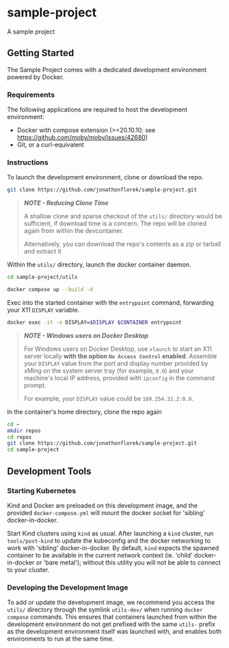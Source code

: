 # sample-project
A sample project

## Getting Started
The Sample Project comes with a dedicated development environment powered by Docker.

### Requirements

The following applications are required to host the development environment:
- Docker with compose extension (>=20.10.10; see https://github.com/moby/moby/issues/42680)
- Git, or a curl-equivalent

### Instructions

To launch the development environment, clone or download the repo. 

```sh
git clone https://github.com/jonathonflorek/sample-project.git
```

> **_NOTE - Reducing Clone Time_**
> 
> A shallow clone and sparse checkout of the `utils/` directory would be sufficient, if download time is a concern. The repo will be cloned again from within the devcontainer.
> 
> Alternatively, you can download the repo's contents as a zip or tarball and extract it

Within the `utils/` directory, launch the docker container daemon.

```sh
cd sample-project/utils
```

```sh
docker compose up --build -d
```

Exec into the started container with the `entrypoint` command, forwarding your X11 `DISPLAY` variable.

```sh
docker exec -it -e DISPLAY=$DISPLAY $CONTAINER entrypoint
```

> **_NOTE - Windows users on Docker Desktop_**
> 
> For Windows users on Docker Desktop, use `xlaunch` to start an X11 server locally **with the option `No Access Control` enabled**.
> Assemble your `DISPLAY` value from the port and display number provided by xMing on the system server tray (for example, `0.0`) and your machine's local IP address, provided with `ipconfig` in the command prompt.
> 
> For example, your `DISPLAY` value could be `169.254.32.2:0.0`.

In the container's home directory, clone the repo again

```sh
cd ~
mkdir repos
cd repos
git clone https://github.com/jonathonflorek/sample-project.git
cd sample-project
```

## Development Tools

### Starting Kubernetes

Kind and Docker are preloaded on this development image, and the provided `docker-compose.yml` will mount the docker socket for 'sibling' docker-in-docker.

Start Kind clusters using `kind` as usual. After launching a `kind` cluster, run `tools/post-kind` to update the kubeconfig and the docker networking to work with 'sibling' docker-in-docker. By default, `kind` expects the spawned container to be available in the current network context (ie. 'child' docker-in-docker or 'bare metal'); without this utility you will not be able to connect to your cluster.

### Developing the Development Image

To add or update the development image, we recommend you access the `utils/` directory through the symlink `utils-dev/` when running `docker compose` commands. This ensures that containers launched from within the development environment do not get prefixed with the same `utils-` prefix as the development environment itself was launched with, and enables both environments to run at the same time.


